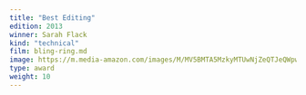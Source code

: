 ```yaml
---
title: "Best Editing"
edition: 2013
winner: Sarah Flack
kind: "technical"
film: bling-ring.md
image: https://m.media-amazon.com/images/M/MV5BMTA5MzkyMTUwNjZeQTJeQWpwZ15BbWU3MDgzODkxMjk@._V1_FMjpg_UX994_.jpg
type: award
weight: 10
---
```

